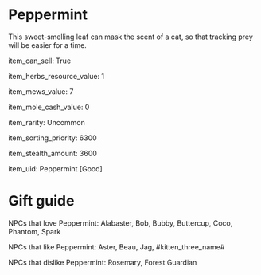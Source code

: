 # Peppermint

This sweet-smelling leaf can mask the scent of a cat, so that tracking prey will be easier for a time.

item_can_sell: True

item_herbs_resource_value: 1

item_mews_value: 7

item_mole_cash_value: 0

item_rarity: Uncommon

item_sorting_priority: 6300

item_stealth_amount: 3600

item_uid: Peppermint [Good]

# Gift guide

NPCs that love Peppermint: Alabaster, Bob, Bubby, Buttercup, Coco, Phantom, Spark

NPCs that like Peppermint: Aster, Beau, Jag, #kitten_three_name#

NPCs that dislike Peppermint: Rosemary, Forest Guardian